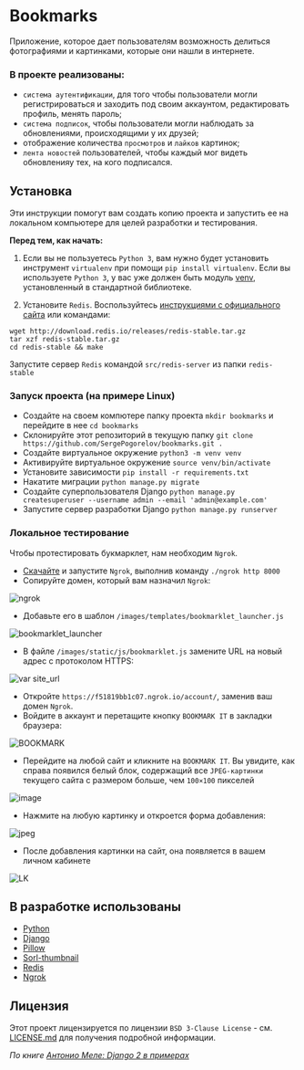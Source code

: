 # Bookmarks
Приложение, которое дает пользователям возможность делиться фотографиями и картинками, которые они нашли в интернете.

### В проекте реализованы:
- `система аутентификации`, для того чтобы пользователи могли регистрироваться и заходить под своим аккаунтом, редактировать профиль, менять пароль;
- `система подписок`, чтобы пользователи могли наблюдать за обновлениями, происходящими у их друзей;
- отображение количества `просмотров` и `лайков` картинок;
- `лента новостей` пользователей, чтобы каждый мог видеть обновленияу тех, на кого подписался.

## Установка
Эти инструкции помогут вам создать копию проекта и запустить ее на локальном компьютере для целей разработки и тестирования.

**Перед тем, как начать:**
1. Если вы не пользуетесь `Python 3`, вам нужно будет установить инструмент `virtualenv` при помощи `pip install virtualenv`. 
Если вы используете `Python 3`, у вас уже должен быть модуль [venv](https://docs.python.org/3/library/venv.html), установленный в стандартной библиотеке.

2. Установите `Redis`. Воспользуйтесь [инструкциями с официального сайта](https://redis.io/download) или командами:
```
wget http://download.redis.io/releases/redis-stable.tar.gz
tar xzf redis-stable.tar.gz
cd redis-stable && make
```
Запустите сервер `Redis` командой `src/redis-server` из папки `redis-stable`

### Запуск проекта (на примере Linux)
- Создайте на своем компютере папку проекта `mkdir bookmarks` и перейдите в нее `cd bookmarks`
- Склонируйте этот репозиторий в текущую папку `git clone https://github.com/SergePogorelov/bookmarks.git .`
- Создайте виртуальное окружение `python3 -m venv venv`
- Активируйте виртуальное окружение `source venv/bin/activate`
- Установите зависимости `pip install -r requirements.txt`
- Накатите миграции `python manage.py migrate`
- Создайте суперпользователя Django `python manage.py createsuperuser --username admin --email 'admin@example.com'`
- Запустите сервер разработки Django `python manage.py runserver`

### Локальное тестирование
Чтобы протестировать букмарклет, нам необходим `Ngrok`.
- [Скачайте](https://ngrok.com/download) и запустите `Ngrok`, выполнив команду `./ngrok http 8000`
- Сопируйте домен, который вам назначил `Ngrok`:

![ngrok](https://i.imgur.com/RkmvmEK.png)

- Добавьте его в шаблон `/images/templates/bookmarklet_launcher.js`

![bookmarklet_launcher](https://i.imgur.com/1gKIxrC.png)

- В файле `/images/static/js/bookmarklet.js` замените URL на новый адрес с протоколом HTTPS:

![var site_url](https://i.imgur.com/yJK77cS.png)

- Откройте `https://f51819bb1c07.ngrok.io/account/`, заменив ваш домен `Ngrok`.
- Войдите в аккаунт и перетащите кнопку `BOOKMARK IT` в закладки браузера:

![BOOKMARK](https://i.imgur.com/klzRyDf.png)

- Перейдите на любой сайт и кликните на `BOOKMARK IT`. Вы увидите, как справа
появился белый блок, содержащий все `JPEG-картинки` текущего сайта с размером больше, чем `100×100` пикселей

![image](https://i.imgur.com/0Q9WzO3.png)

- Нажмите на любую картинку и откроется форма добавления:

![jpeg](https://i.imgur.com/nwLGp35.png)

- После добавления картинки на сайт, она появляется в вашем личном кабинете

![LK](https://i.imgur.com/IYvVtEs.png)

## В разработке использованы

- [Python](https://www.python.org/)
- [Django](https://www.djangoproject.com/)
- [Pillow](https://pypi.org/project/Pillow/)
- [Sorl-thumbnail](https://pypi.org/project/sorl-thumbnail/)
- [Redis](https://redis.io/)
- [Ngrok](https://ngrok.com/)

## Лицензия
Этот проект лицензируется по лицензии `BSD 3-Clause License` - см. [LICENSE.md](https://github.com/SergePogorelov/bookmarks/blob/master/LICENSE) для получения подробной информации.

_По книге [Антонио Меле: Django 2 в примерах](https://dmkpress.com/catalog/computer/programming/python/978-5-97060-746-6/)_
